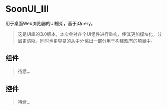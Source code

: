 # SoonUI_III
用于桌面Web浏览器的UI框架，基于jQuery。
> 这是UI库的3.0版本，本次会对各个UI组件进行重构，使其更加模块化，分层更清晰。同时也更容易的从中分离出一部分用于构建现有的项目中。
## 组件
> 待续...
## 控件
> 待续...

